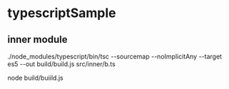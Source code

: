 # typescriptSample


## inner module

./node_modules/typescript/bin/tsc --sourcemap --noImplicitAny --target es5 --out build/build.js src/inner/b.ts

node build/buiild.js
